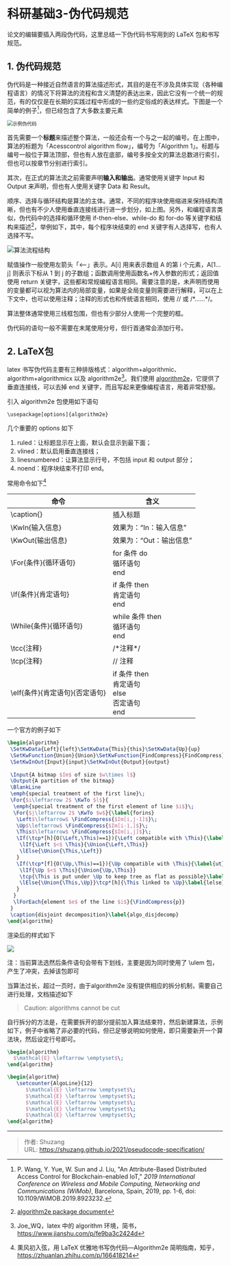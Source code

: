 # 科研基础3-伪代码规范


论文的编辑要插入两段伪代码，这里总结一下伪代码书写用到的 LaTeX 包和书写规范。

<!--more-->

## 1. 伪代码规范

伪代码是一种接近自然语言的算法描述形式，其目的是在不涉及具体实现（各种编程语言）的情况下将算法的流程和含义清楚的表达出来，因此它没有一个统一的规范，有的仅仅是在长期的实践过程中形成的一些约定俗成的表达样式。下图是一个简单的例子[^1]，但已经包含了大多数主要元素

[^1]:P. Wang, Y. Yue, W. Sun and J. Liu, "An Attribute-Based Distributed Access Control for Blockchain-enabled IoT," *2019 International Conference on Wireless and Mobile Computing, Networking and Communications (WiMob)*, Barcelona, Spain, 2019, pp. 1-6, doi: 10.1109/WiMOB.2019.8923232.

<img src="https://picped-1301226557.cos.ap-beijing.myqcloud.com/YJS_20210118_示例伪代码.png" alt="示例伪代码" style="zoom:80%;" />

首先需要一个**标题**来描述整个算法，一般还会有一个与之一起的编号。在上图中，算法的标题为「Acesscontrol algorithm flow」，编号为「Algorithm 1」。标题与编号一般位于算法顶部，但也有人放在底部，编号多按全文的算法总数进行索引，但也可以按章节分别进行索引。

其次，在正式的算法流之前需要声明**输入和输出**。通常使用关键字 Input 和 Output 来声明，但也有人使用关键字 Data 和 Result。

顺序、选择与循环结构是算法的主体。通常，不同的程序块使用缩进来保持结构清晰，但也有不少人使用垂直连接线进行进一步划分，如上图。另外，和编程语言类似，伪代码中的选择和循环使用 if-then-else、while-do 和 for-do 等关键字和结构来描述[^2]，举例如下，其中，每个程序块结束的 end 关键字有人选择写，也有人选择不写。

[^2]:[algorithm2e package document](http://mirrors.ctan.org/macros/latex/contrib/algorithm2e/doc/algorithm2e.pdf)

![算法流程结构](https://picped-1301226557.cos.ap-beijing.myqcloud.com/YJS_20210118_算法流程结构.png)

赋值操作一般使用左箭头「<—」表示。A[i] 用来表示数组 A 的第 i 个元素，A[1…j] 则表示下标从 1 到 j 的子数组；函数调用使用函数名+传入参数的形式；返回值使用 return 关键字，这些都和常规编程语言相同。需要注意的是，未声明而使用的变量都可以视为算法内的局部变量，如果是全局变量则需要进行解释，可以在上下文中，也可以使用注释；注释的形式也和传统语言相同，使用 // 或 /*……\*/。

算法整体通常使用三线框包围，但也有少部分人使用一个完整的框。

伪代码的语句一般不需要在末尾使用分号，但行首通常会添加行号。

## 2. LaTeX包

latex 书写伪代码主要有三种排版格式：algorithm+algorithmic、algorithm+algorithmicx 以及 algorithm2e[^3]。我们使用 [algorithm2e](https://www.ctan.org/pkg/algorithm2e)，它提供了垂直连接线，可以去掉 end 关键字，而且写起来更像编程语言，用着非常舒服。

[^3]:Joe_WQ，latex 中的 algorithm 环境，简书，<https://www.jianshu.com/p/fe9ba3c2424d>

引入 algorithm2e 包使用如下语句

```
\usepackage[options]{algorithm2e}
```

几个重要的 options 如下

1. ruled：让标题显示在上面，默认会显示到最下面；
2. vlined：默认启用垂直连接线；
3. linesnumbered：让算法显示行号，不包括 input 和 output 部分；
4. noend：程序块结束不打印 end。

常用命令如下[^4]

[^4]:熏风初入弦，用 LaTeX 优雅地书写伪代码—Algorithm2e 简明指南，知乎，<https://zhuanlan.zhihu.com/p/166418214>

| 命令                           | 含义                                                         |
| ------------------------------ | ------------------------------------------------------------ |
| \caption{}                     | 插入标题                                                     |
| \KwIn{输入信息}                | 效果为：“In：输入信息”                                       |
| \KwOut{输出信息}               | 效果为：“Out：输出信息”                                      |
| \For{条件}{循环语句}           | for 条件 do<br />    循环语句<br />end                       |
| \If{条件}{肯定语句}            | if 条件 then<br />    肯定语句<br />end                      |
| \While{条件}{循环语句}         | while 条件 then<br />    循环语句<br />end                   |
| \tcc{注释}                     | /*注释\*/                                                    |
| \tcp{注释}                     | // 注释                                                      |
| \eIf{条件}{肯定语句}{否定语句} | if 条件 then<br />    肯定语句<br />else<br />    否定语句<br />end |

一个官方的例子如下

```latex
\begin{algorithm}
 \SetKwData{Left}{left}\SetKwData{This}{this}\SetKwData{Up}{up}
 \SetKwFunction{Union}{Union}\SetKwFunction{FindCompress}{FindCompress}
 \SetKwInOut{Input}{input}\SetKwInOut{Output}{output}
 
 \Input{A bitmap $Im$ of size $w\times l$}
 \Output{A partition of the bitmap}
 \BlankLine
 \emph{special treatment of the first line}\;
 \For{$i\leftarrow 2$ \KwTo $l$}{
  \emph{special treatment of the first element of line $i$}\;
  \For{$j\leftarrow 2$ \KwTo $w$}{\label{forins}
   \Left$\leftarrow$ \FindCompress{$Im[i,j-1]$}\;
   \Up$\leftarrow$ \FindCompress{$Im[i-1,]$}\;
   \This$\leftarrow$ \FindCompress{$Im[i,j]$}\;
   \If(\tcp*[h]{O(\Left,\This)==1}){\Left compatible with \This}{\label{lt}
    \lIf{\Left $<$ \This}{\Union{\Left,\This}}
    \lElse{\Union{\This,\Left}}
   }
   \If(\tcp*[f]{O(\Up,\This)==1}){\Up compatible with \This}{\label{ut}
    \lIf{\Up $<$ \This}{\Union{\Up,\This}}
    \tcp{\This is put under \Up to keep tree as flat as possible}\label{cmt}
    \lElse{\Union{\This,\Up}}\tcp*[h]{\This linked to \Up}\label{lelse}
   }
  }
  \lForEach{element $e$ of the line $i$}{\FindCompress{p}}
 }
 \caption{disjoint decomposition}\label{algo_disjdecomp}
\end{algorithm}
```

渲染后的样式如下

![](https://picped-1301226557.cos.ap-beijing.myqcloud.com/YJS_20210118_示例伪代码2.png)

注：当前算法选然后条件语句会带有下划线，主要是因为同时使用了 \ulem 包，产生了冲突，去掉该包即可

当算法过长，超过一页时，由于algorithm2e 没有提供相应的拆分机制，需要自己进行处理，文档描述如下

> Caution: algorithms cannot be cut

自行拆分的方法是，在需要拆开的部分提前加入算法结束符，然后新建算法，示例如下，例子中省略了非必要的代码，但已足够说明如何使用，即只需要新开一个算法块，然后设定行号即可。

```latex
\begin{algorithm}
  $\mathcal{E} \leftarrow \emptyset$\;
\end{algorithm}

\begin{algorithm}
   \setcounter{AlgoLine}{12}
      $\mathcal{E} \leftarrow \emptyset$\;
      $\mathcal{E} \leftarrow \emptyset$\;
      $\mathcal{E} \leftarrow \emptyset$\;
      $\mathcal{E} \leftarrow \emptyset$\;
      $\mathcal{E} \leftarrow \emptyset$\;     
\end{algorithm}
```


---

> 作者: Shuzang  
> URL: https://shuzang.github.io/2021/pseudocode-specification/  

